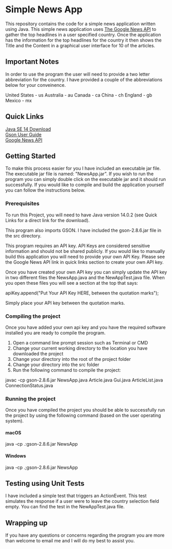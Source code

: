 # Simple News App 

This repository contains the code for a simple news application written using Java. This simple news application uses [The Google News API](https://newsapi.org/ ) to gather the top headlines in a user specified country. Once the application has the information for the top headlines for the country it then shows the Title and the Content in a graphical user interface for 10 of the articles. 


## Important Notes
In order to use the program the user will need to provide a two letter abbreviation for the country. I have provided a couple of the abbreviations below for your conveinence. 

United States - us
Australia - au 
Canada - ca
China - ch 
England - gb 
Mexico - mx


## Quick Links

[Java SE 14 Download](https://www.oracle.com/java/technologies/javase-jdk14-downloads.html)<br/>
[Gson User Guide](https://sites.google.com/site/gson/gson-user-guide)<br/>
[Google News API](https://newsapi.org/)<br/>


## Getting Started

To make this process easier for you I have included an executable jar file. The executable jar file is named: "NewsApp.jar". If you wish to run the program you can simply double click on the executable jar and it should run successfully. If you would like to compile and build the application yourself you can follow the instructions below.  

### Prerequisites

To run this Project, you will need to have Java version 14.0.2 (see Quick Links for a direct link for the download). 

This program also imports GSON. I have included the gson-2.8.6.jar file in the src directory. 

This program requires an API key. API Keys are considered sensitive information and should not be shared publicly. If you would like to manually build this application you will need to provide your own API Key. Please see the Google News API link in quick links section to create your own API key. 

Once you have created your own API key you can simply update the API key in two different files the NewsApp.java and the NewAppTest.java file.  When you open these files you will see a section at the top that says:

apiKey.append("Put Your API Key HERE, between the quotation marks");

Simply place your API key between the quotation marks. 


### Compiling the project 

Once you have added your own api key and you have the required software installed you are ready to compile the program. 

1. Open a command line prompt session such as Terminal or CMD
2. Change your current working directory to the location you have downloaded the project 
3. Change your directory into the root of the project folder 
4. Change your directory into the src folder
5. Run the following command to compile the project: 

javac -cp gson-2.8.6.jar NewsApp.java Article.java Gui.java ArticleList.java ConnectionStatus.java


### Running the project 

Once you have compiled the project you should be able to successfully run the project by using the following command (based on the user operating system). 

#### macOS

java -cp .:gson-2.8.6.jar NewsApp

#### Windows

java -cp .;gson-2.8.6.jar NewsApp


## Testing using Unit Tests

I have included a simple test that triggers an ActionEvent. This test simulates the response if a user were to leave the country selection field empty. You can find the test in the NewAppTest.java file. 


## Wrapping up 

If you have any questions or concerns regarding the program you are more than welcome to email me and I will do my best to assist you. 
